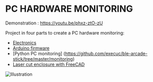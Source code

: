 PC HARDWARE MONITORING
==========

Demonstration : https://youtu.be/phxz-ztO-zU


Project in four parts to create a PC hardware monitoring:
 * [Electronics](https://github.com/execuc/ble-arcade-stick/tree/master/schema)
 * [Arduino firmware](https://github.com/execuc/ble-arcade-stick/tree/master/firmware)
 * [Python PC monitoring] (https://github.com/execuc/ble-arcade-stick/tree/master/monitoring)
 * [Laser cut enclosure with FreeCAD](https://github.com/execuc/ble-arcade-stick/tree/master/cad)
 
  
 ![Illustration](https://github.com/execuc/esp-hw-monitoring/blob/master/images/esp8266_lcd_monitoring.jpg)

